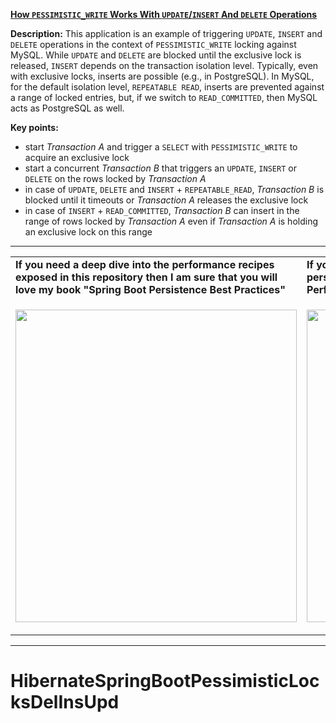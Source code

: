 **[How `PESSIMISTIC_WRITE` Works With `UPDATE`/`INSERT` And `DELETE` Operations](https://github.com/AnghelLeonard/Hibernate-SpringBoot/tree/master/HibernateSpringBootPessimisticLocksDelInsUpd)**
 
**Description:** This application is an example of triggering `UPDATE`, `INSERT` and `DELETE` operations in the context of `PESSIMISTIC_WRITE` locking against MySQL. While `UPDATE` and `DELETE` are blocked until the exclusive lock is released, `INSERT` depends on the transaction isolation level. Typically, even with exclusive locks, inserts are possible (e.g., in PostgreSQL). In MySQL, for the default isolation level, `REPEATABLE READ`, inserts are prevented against a range of locked entries, but, if we switch to `READ_COMMITTED`, then MySQL acts as PostgreSQL as well.

**Key points:**
- start *Transaction A* and trigger a `SELECT` with `PESSIMISTIC_WRITE` to acquire an exclusive lock
- start a concurrent *Transaction B* that triggers an `UPDATE`, `INSERT` or `DELETE` on the rows locked by *Transaction A*
- in case of `UPDATE`, `DELETE` and `INSERT` + `REPEATABLE_READ`, *Transaction B* is blocked until it timeouts or *Transaction A* releases the exclusive lock
- in case of `INSERT` + `READ_COMMITTED`, *Transaction B* can insert in the range of rows locked by *Transaction A* even if *Transaction A* is holding an exclusive lock on this range     
     
-----------------------------------------------------------------------------------------------------------------------    
<table>
     <tr><td><b>If you need a deep dive into the performance recipes exposed in this repository then I am sure that you will love my book "Spring Boot Persistence Best Practices"</b></td><td><b>If you need a hand of tips and illustrations of 100+ Java persistence performance issues then "Java Persistence Performance Illustrated Guide" is for you.</b></td></tr>
     <tr><td>
<a href="https://www.apress.com/us/book/9781484256251"><p align="left"><img src="https://github.com/AnghelLeonard/Hibernate-SpringBoot/blob/master/Spring%20Boot%20Persistence%20Best%20Practices.jpg" height="500" width="450"/></p></a>
</td><td>
<a href="https://leanpub.com/java-persistence-performance-illustrated-guide"><p align="right"><img src="https://github.com/AnghelLeonard/Hibernate-SpringBoot/blob/master/Java%20Persistence%20Performance%20Illustrated%20Guide.jpg" height="500" width="450"/></p></a>
</td></tr></table>

-----------------------------------------------------------------------------------------------------------------------    
# HibernateSpringBootPessimisticLocksDelInsUpd
